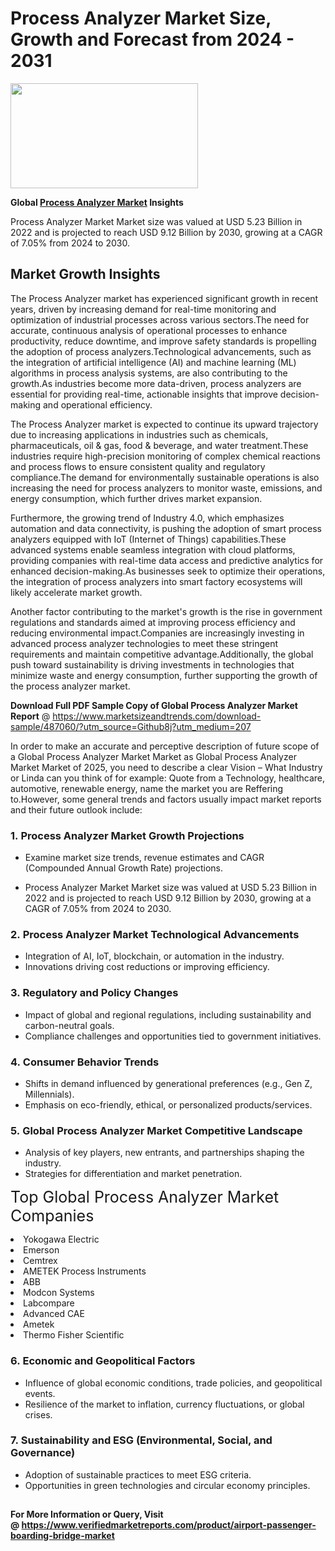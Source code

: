 <H1>Process Analyzer Market Size, Growth and Forecast from 2024 - 2031</H1><img class="aligncenter size-medium wp-image-584254" src="https://thirdeyenews.in/wp-content/uploads/2024/09/Global-Market-Research-300x168.jpeg" alt="" width="300" height="168" /><p><strong>Global&nbsp;<a href="https://www.marketsizeandtrends.com/download-sample/487060/?utm_source=Github8j?utm_medium=207">Process Analyzer Market</a> Insights</strong></p><p>Process Analyzer Market Market size was valued at USD 5.23 Billion in 2022 and is projected to reach USD 9.12 Billion by 2030, growing at a CAGR of 7.05% from 2024 to 2030.</p><p><h2>Market Growth Insights</h2> <p>The Process Analyzer market has experienced significant growth in recent years, driven by increasing demand for real-time monitoring and optimization of industrial processes across various sectors.The need for accurate, continuous analysis of operational processes to enhance productivity, reduce downtime, and improve safety standards is propelling the adoption of process analyzers.Technological advancements, such as the integration of artificial intelligence (AI) and machine learning (ML) algorithms in process analysis systems, are also contributing to the growth.As industries become more data-driven, process analyzers are essential for providing real-time, actionable insights that improve decision-making and operational efficiency.</p> <p>The Process Analyzer market is expected to continue its upward trajectory due to increasing applications in industries such as chemicals, pharmaceuticals, oil & gas, food & beverage, and water treatment.These industries require high-precision monitoring of complex chemical reactions and process flows to ensure consistent quality and regulatory compliance.The demand for environmentally sustainable operations is also increasing the need for process analyzers to monitor waste, emissions, and energy consumption, which further drives market expansion.</p> <p>Furthermore, the growing trend of Industry 4.0, which emphasizes automation and data connectivity, is pushing the adoption of smart process analyzers equipped with IoT (Internet of Things) capabilities.These advanced systems enable seamless integration with cloud platforms, providing companies with real-time data access and predictive analytics for enhanced decision-making.As businesses seek to optimize their operations, the integration of process analyzers into smart factory ecosystems will likely accelerate market growth.</p> <p>Another factor contributing to the market's growth is the rise in government regulations and standards aimed at improving process efficiency and reducing environmental impact.Companies are increasingly investing in advanced process analyzer technologies to meet these stringent requirements and maintain competitive advantage.Additionally, the global push toward sustainability is driving investments in technologies that minimize waste and energy consumption, further supporting the growth of the process analyzer market.</p> <p><span class=""><strong>Download Full PDF Sample Copy of Global Process Analyzer Market Report</strong> @ <a href="https://www.marketsizeandtrends.com/download-sample/487060/?utm_source=Github8j?utm_medium=207" target="_blank">https://www.marketsizeandtrends.com/download-sample/487060/?utm_source=Github8j?utm_medium=207</a></span></p><p>In order to make an accurate and perceptive description of future scope of a Global&nbsp;Process Analyzer Market Market as Global&nbsp;Process Analyzer Market Market of 2025, you need to describe a clear Vision &ndash; What Industry or Linda can you think of for example: Quote from a Technology, healthcare, automotive, renewable energy, name the market you are Reffering to.However, some general trends and factors usually impact market reports and their future outlook include:</p><h3>1.&nbsp;<strong>Process Analyzer Market Growth Projections</strong></h3><ul><li>Examine market size trends, revenue estimates and CAGR (Compounded Annual Growth Rate) projections.</li><li><p>Process Analyzer Market Market size was valued at USD 5.23 Billion in 2022 and is projected to reach USD 9.12 Billion by 2030, growing at a CAGR of 7.05% from 2024 to 2030.</p></li></ul><h3>2.&nbsp;<strong>Process Analyzer Market Technological Advancements</strong></h3><ul><li>Integration of AI, IoT, blockchain, or automation in the industry.</li><li>Innovations driving cost reductions or improving efficiency.</li></ul><h3>3.&nbsp;<strong>Regulatory and Policy Changes</strong></h3><ul><li>Impact of global and regional regulations, including sustainability and carbon-neutral goals.</li><li>Compliance challenges and opportunities tied to government initiatives.</li></ul><h3>4.&nbsp;<strong>Consumer Behavior Trends</strong></h3><ul><li>Shifts in demand influenced by generational preferences (e.g., Gen Z, Millennials).</li><li>Emphasis on eco-friendly, ethical, or personalized products/services.</li></ul><h3>5.&nbsp;<strong>Global Process Analyzer Market Competitive Landscape</strong></h3><ul><li>Analysis of key players, new entrants, and partnerships shaping the industry.</li><li>Strategies for differentiation and market penetration.</li></ul><p data-pm-slice="1 1 []"><span style="color: inherit; font-family: inherit; font-size: 25px;">Top Global Process Analyzer Market Companies</span></p><div class="" data-test-id=""><p><li>Yokogawa Electric</li><li> Emerson</li><li> Cemtrex</li><li> AMETEK Process Instruments</li><li> ABB</li><li> Modcon Systems</li><li> Labcompare</li><li> Advanced CAE</li><li> Ametek</li><li> Thermo Fisher Scientific</li></p></div><h3>6.&nbsp;<strong>Economic and Geopolitical Factors</strong></h3><ul><li>Influence of global economic conditions, trade policies, and geopolitical events.</li><li>Resilience of the market to inflation, currency fluctuations, or global crises.</li></ul><h3>7.&nbsp;<strong>Sustainability and ESG (Environmental, Social, and Governance)</strong></h3><ul><li>Adoption of sustainable practices to meet ESG criteria.</li><li>Opportunities in green technologies and circular economy principles.</li></ul><h2><strong style="font-size: 14px;">For More Information or Query, Visit @&nbsp;</strong><a style="background-color: #ffffff; font-size: 14px;" href="https://www.marketsizeandtrends.com/report/process-analyzer-market/" target="_blank">https://www.verifiedmarketreports.com/product/airport-passenger-boarding-bridge-market</a></h2>